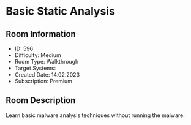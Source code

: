 ﻿# Basic Static Analysis

## Room Information
- ID: 596
- Difficulty: Medium
- Room Type: Walkthrough
- Target Systems: 
- Created Date: 14.02.2023
- Subscription: Premium

## Room Description
Learn basic malware analysis techniques without running the malware.
